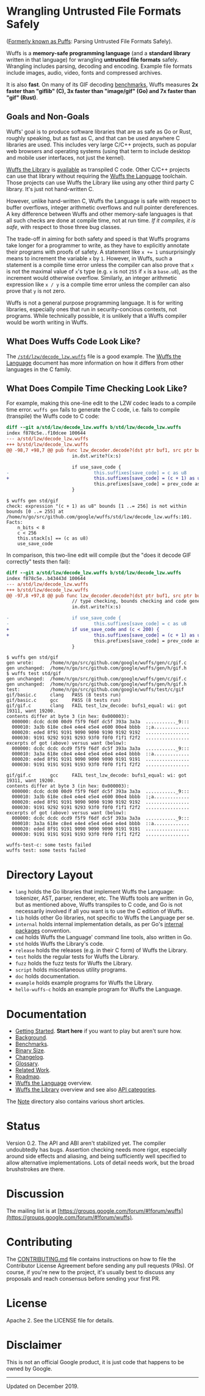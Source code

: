 # Wrangling Untrusted File Formats Safely

([Formerly known as
Puffs](https://groups.google.com/d/topic/puffslang/ZX-ymyf8xh0/discussion):
Parsing Untrusted File Formats Safely).

Wuffs is a **memory-safe programming language** (and a **standard library**
written in that language) for wrangling **untrusted file formats** safely.
Wrangling includes parsing, decoding and encoding. Example file formats include
images, audio, video, fonts and compressed archives.

It is also **fast**. On many of its GIF decoding
[benchmarks](/doc/benchmarks.md), Wuffs measures **2x faster than "giflib" (C),
3x faster than "image/gif" (Go) and 7x faster than "gif" (Rust)**.


## Goals and Non-Goals

Wuffs' goal is to produce software libraries that are as safe as Go or Rust,
roughly speaking, but as fast as C, and that can be used anywhere C libraries
are used. This includes very large C/C++ projects, such as popular web browsers
and operating systems (using that term to include desktop and mobile user
interfaces, not just the kernel).

[Wuffs the Library](/doc/wuffs-the-library.md) is [available](/release/c) as
transpiled C code. Other C/C++ projects can use that library without requiring
the [Wuffs the Language](/doc/wuffs-the-language.md) toolchain. Those projects
can use Wuffs the Library like using any other third party C library. It's just
not hand-written C.

However, unlike hand-written C, Wuffs the Language is safe with respect to
buffer overflows, integer arithmetic overflows and null pointer dereferences. A
key difference between Wuffs and other memory-safe languages is that all such
checks are done at compile time, not at run time. *If it compiles, it is safe*,
with respect to those three bug classes.

The trade-off in aiming for both safety and speed is that Wuffs programs take
longer for a programmer to write, as they have to explicitly annotate their
programs with proofs of safety. A statement like `x += 1` unsurprisingly means
to increment the variable `x` by `1`. However, in Wuffs, such a statement is a
compile time error unless the compiler can also prove that `x` is not the
maximal value of `x`'s type (e.g. `x` is not `255` if `x` is a `base.u8`), as
the increment would otherwise overflow. Similarly, an integer arithmetic
expression like `x / y` is a compile time error unless the compiler can also
prove that `y` is not zero.

Wuffs is not a general purpose programming language. It is for writing
libraries, especially ones that run in security-concious contexts, not
programs. While technically possible, it is unlikely that a Wuffs compiler
would be worth writing in Wuffs.


## What Does Wuffs Code Look Like?

The [`/std/lzw/decode_lzw.wuffs`](/std/lzw/decode_lzw.wuffs) file is a good
example. The [Wuffs the Language](/doc/wuffs-the-language.md) document has more
information on how it differs from other languages in the C family.


## What Does Compile Time Checking Look Like?

For example, making this one-line edit to the LZW codec leads to a compile time
error. `wuffs gen` fails to generate the C code, i.e. fails to compile
(transpile) the Wuffs code to C code:

```diff
diff --git a/std/lzw/decode_lzw.wuffs b/std/lzw/decode_lzw.wuffs
index f878c5e..f10dcee 100644
--- a/std/lzw/decode_lzw.wuffs
+++ b/std/lzw/decode_lzw.wuffs
@@ -98,7 +98,7 @@ pub func lzw_decoder.decode?(dst ptr buf1, src ptr buf1, src_final bool)() {
                        in.dst.write?(x:s)

                        if use_save_code {
-                               this.suffixes[save_code] = c as u8
+                               this.suffixes[save_code] = (c + 1) as u8
                                this.prefixes[save_code] = prev_code as u16
                        }
```

```
$ wuffs gen std/gif
check: expression "(c + 1) as u8" bounds [1 ..= 256] is not within bounds [0 ..= 255] at
/home/n/go/src/github.com/google/wuffs/std/lzw/decode_lzw.wuffs:101. Facts:
    n_bits < 8
    c < 256
    this.stack[s] == (c as u8)
    use_save_code
```

In comparison, this two-line edit will compile (but the "does it decode GIF
correctly" tests then fail):

```diff
diff --git a/std/lzw/decode_lzw.wuffs b/std/lzw/decode_lzw.wuffs
index f878c5e..b43443d 100644
--- a/std/lzw/decode_lzw.wuffs
+++ b/std/lzw/decode_lzw.wuffs
@@ -97,8 +97,8 @@ pub func lzw_decoder.decode?(dst ptr buf1, src ptr buf1, src_final bool)() {
                        // type checking, bounds checking and code generation for it).
                        in.dst.write?(x:s)

-                       if use_save_code {
-                               this.suffixes[save_code] = c as u8
+                       if use_save_code and (c < 200) {
+                               this.suffixes[save_code] = (c + 1) as u8
                                this.prefixes[save_code] = prev_code as u16
                        }
```

```
$ wuffs gen std/gif
gen wrote:      /home/n/go/src/github.com/google/wuffs/gen/c/gif.c
gen unchanged:  /home/n/go/src/github.com/google/wuffs/gen/h/gif.h
$ wuffs test std/gif
gen unchanged:  /home/n/go/src/github.com/google/wuffs/gen/c/gif.c
gen unchanged:  /home/n/go/src/github.com/google/wuffs/gen/h/gif.h
test:           /home/n/go/src/github.com/google/wuffs/test/c/gif
gif/basic.c     clang   PASS (8 tests run)
gif/basic.c     gcc     PASS (8 tests run)
gif/gif.c       clang   FAIL test_lzw_decode: bufs1_equal: wi: got 19311, want 19200.
contents differ at byte 3 (in hex: 0x000003):
  000000: dcdc dc00 00d9 f5f9 f6df dc5f 393a 3a3a  ..........._9:::
  000010: 3a3b 618e c8e4 e4e4 e5e4 e600 00e4 bbbb  :;a.............
  000020: eded 8f91 9191 9090 9090 9190 9192 9192  ................
  000030: 9191 9292 9191 9293 93f0 f0f0 f1f1 f2f2  ................
excerpts of got (above) versus want (below):
  000000: dcdc dcdc dcd9 f5f9 f6df dc5f 393a 3a3a  ..........._9:::
  000010: 3a3a 618e c8e4 e4e4 e5e4 e6e4 e4e4 bbbb  ::a.............
  000020: eded 8f91 9191 9090 9090 9090 9191 9191  ................
  000030: 9191 9191 9191 9193 93f0 f0f0 f1f1 f2f2  ................

gif/gif.c       gcc     FAIL test_lzw_decode: bufs1_equal: wi: got 19311, want 19200.
contents differ at byte 3 (in hex: 0x000003):
  000000: dcdc dc00 00d9 f5f9 f6df dc5f 393a 3a3a  ..........._9:::
  000010: 3a3b 618e c8e4 e4e4 e5e4 e600 00e4 bbbb  :;a.............
  000020: eded 8f91 9191 9090 9090 9190 9192 9192  ................
  000030: 9191 9292 9191 9293 93f0 f0f0 f1f1 f2f2  ................
excerpts of got (above) versus want (below):
  000000: dcdc dcdc dcd9 f5f9 f6df dc5f 393a 3a3a  ..........._9:::
  000010: 3a3a 618e c8e4 e4e4 e5e4 e6e4 e4e4 bbbb  ::a.............
  000020: eded 8f91 9191 9090 9090 9090 9191 9191  ................
  000030: 9191 9191 9191 9193 93f0 f0f0 f1f1 f2f2  ................

wuffs-test-c: some tests failed
wuffs test: some tests failed
```

# Directory Layout

- `lang` holds the Go libraries that implement Wuffs the Language: tokenizer,
  AST, parser, renderer, etc. The Wuffs tools are written in Go, but as
  mentioned above, Wuffs transpiles to C code, and Go is not necessarily
  involved if all you want is to use the C edition of Wuffs.
- `lib` holds other Go libraries, not specific to Wuffs the Language per se.
- `internal` holds internal implementation details, as per Go's [internal
  packages](https://golang.org/s/go14internal) convention.
- `cmd` holds Wuffs the Language' command line tools, also written in Go.
- `std` holds Wuffs the Library's code.
- `release` holds the releases (e.g. in their C form) of Wuffs the Library.
- `test` holds the regular tests for Wuffs the Library.
- `fuzz` holds the fuzz tests for Wuffs the Library.
- `script` holds miscellaneous utility programs.
- `doc` holds documentation.
- `example` holds example programs for Wuffs the Library.
- `hello-wuffs-c` holds an example program for Wuffs the Language.


# Documentation

- [Getting Started](/doc/getting-started.md). **Start here** if you want to
  play but aren't sure how.
- [Background](/doc/background.md).
- [Benchmarks](/doc/benchmarks.md).
- [Binary Size](/doc/binary-size.md).
- [Changelog](/doc/changelog.md).
- [Glossary](/doc/glossary.md).
- [Related Work](/doc/related-work.md).
- [Roadmap](/doc/roadmap.md).
- [Wuffs the Language](/doc/wuffs-the-language.md) overview.
- [Wuffs the Library](/doc/wuffs-the-library.md) overview and see also [API
  categories](/doc/std).

The [Note](/doc/note) directory also contains various short articles.


# Status

Version 0.2. The API and ABI aren't stabilized yet. The compiler undoubtedly
has bugs. Assertion checking needs more rigor, especially around side effects
and aliasing, and being sufficiently well specified to allow alternative
implementations. Lots of detail needs work, but the broad brushstrokes are
there.


# Discussion

The mailing list is at
[https://groups.google.com/forum/#!forum/wuffs](https://groups.google.com/forum/#!forum/wuffs).


# Contributing

The [CONTRIBUTING.md](/CONTRIBUTING.md) file contains instructions on how to
file the Contributor License Agreement before sending any pull requests (PRs).
Of course, if you're new to the project, it's usually best to discuss any
proposals and reach consensus before sending your first PR.


# License

Apache 2. See the LICENSE file for details.


# Disclaimer

This is not an official Google product, it is just code that happens to be
owned by Google.


---

Updated on December 2019.
